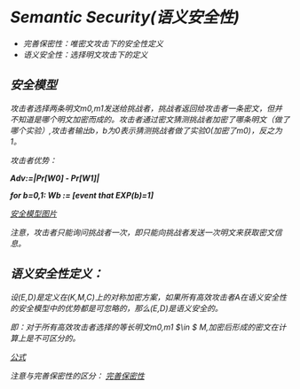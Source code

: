 <i>

# ***Semantic Security(语义安全性)***

- 完善保密性：唯密文攻击下的安全性定义
- 语义安全性：选择明文攻击下的定义


## 安全模型

攻击者选择两条明文m0,m1发送给挑战者，挑战者返回给攻击者一条密文，但并不知道是哪个明文加密而成的。攻击者通过密文猜测挑战者加密了哪条明文（做了哪个实验）,攻击者输出b，b为0表示猜测挑战者做了实验0(加密了m0)，反之为1。

攻击者优势：
<b>

Adv:=|Pr[W0] - Pr[W1]|

for b=0,1: Wb := [event that EXP(b)=1]

</b>

[安全模型图片](https://ibb.co/HFyk50n)

注意，攻击者只能询问挑战者一次，即只能向挑战者发送一次明文来获取密文信息。


## 语义安全性定义：

设(E,D)是定义在(K,M,C)上的对称加密方案，如果所有高效攻击者A在语义安全性的安全模型中的优势都是可忽略的，那么(E,D)是语义安全的。

即：对于所有高效攻击者选择的等长明文m0,m1 $\in $ M,加密后形成的密文在计算上是不可区分的。

[公式](https://ibb.co/L6gSS1X)

注意与完善保密性的区分：
[完善保密性](https://ibb.co/f9Hx9VX)

</i>